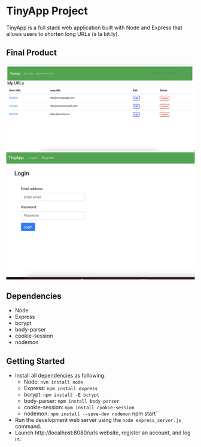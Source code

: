 # TinyApp Project

TinyApp is a full stack web application built with Node and Express that allows users to shorten long URLs (à la bit.ly).

## Final Product

!["My URLs screen"](https://github.com/kimanhtong/tinyApp/blob/main/docs/TinyApp_MainPage.png)
!["Login screen"](https://github.com/kimanhtong/tinyApp/blob/main/docs/TinyApp_LogInPage.png)

## Dependencies

- Node
- Express
- bcrypt
- body-parser
- cookie-session
- nodemon

## Getting Started

- Install all dependencies as following:
  - Node: `nvm install node`
  - Express: `npm install express`
  - bcrypt: `npm install -E bcrypt`
  - body-parser: `npm install body-parser`
  - cookie-session: `npm install cookie-session`
  - nodemon: `npm install --save-dev nodemon`
npm start`
- Run the development web server using the `node express_server.js` command.
- Launch http://localhost:8080/urls website, register an account, and log in.
